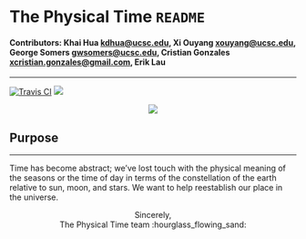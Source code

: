 # The Physical Time `README`
#### Contributors: Khai Hua <kdhua@ucsc.edu>, Xi Ouyang <xouyang@ucsc.edu>, George Somers <gwsomers@ucsc.edu>, Cristian Gonzales <xcristian.gonzales@gmail.com>, Erik Lau
---
[![Travis CI](https://api.travis-ci.org/gwsomers/PhysicalTime.svg?branch=master)](https://travis-ci.org/gwsomers/PhysicalTime)
[![](https://img.shields.io/badge/License-MIT-red.svg)]()

<p align="center">
   <img src="http://fusionanomaly.net/daliwatch.gif"></img>
</p>

## Purpose
---
Time has become abstract; we’ve lost touch with the physical meaning of the seasons or the time of day in terms of the constellation of the earth relative to sun, moon, and stars. We want to help reestablish our place in the universe.
<center>Sincerely,</center>
<center>The Physical Time team :hourglass_flowing_sand:</center>
